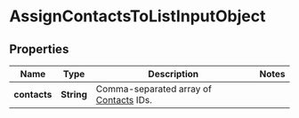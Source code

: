 
# AssignContactsToListInputObject

## Properties
Name | Type | Description | Notes
------------ | ------------- | ------------- | -------------
**contacts** | **String** | Comma-separated array of [Contacts](/docs/api/contacts/) IDs. | 



